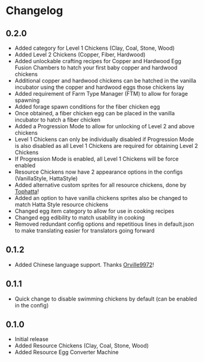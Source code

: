 # Changelog

## 0.2.0
- Added category for Level 1 Chickens (Clay, Coal, Stone, Wood)
- Added Level 2 Chickens (Copper, Fiber, Hardwood)
- Added unlockable crafting recipes for Copper and Hardwood Egg Fusion Chambers to hatch your first baby copper and hardwood chickens
- Additional copper and hardwood chickens can be hatched in the vanilla incubator using the copper and hardwood eggs those chickens lay
- Added requirement of Farm Type Manager (FTM) to allow for forage spawning
- Added forage spawn conditions for the fiber chicken egg
- Once obtained, a fiber chicken egg can be placed in the vanilla incubator to hatch a fiber chicken
- Added a Progression Mode to allow for unlocking of Level 2 and above chickens
- Level 1 Chickens can only be individually disabled if Progression Mode is also disabled as all Level 1 Chickens are required for obtaining Level 2 Chickens
- If Progression Mode is enabled, all Level 1 Chickens will be force enabled
- Resource Chickens now have 2 appearance options in the configs (VanillaStyle, HattaStyle)
- Added alternative custom sprites for all resource chickens, done by [Tophatta](https://www.nexusmods.com/stardewvalley/users/54445652)!
- Added an option to have vanilla chickens sprites also be changed to match Hatta Style resource chickens
- Changed egg item category to allow for use in cooking recipes
- Changed egg edibility to match usability in cooking
- Removed redundant config options and repetitious lines in default.json to make translating easier for translators going forward

## 0.1.2
- Added Chinese language support. Thanks [Orville9972](https://www.nexusmods.com/users/73926958)!

## 0.1.1
- Quick change to disable swimming chickens by default (can be enabled in the config)

## 0.1.0
- Initial release
- Added Resource Chickens (Clay, Coal, Stone, Wood)
- Added Resource Egg Converter Machine
